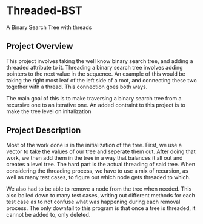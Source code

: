 # Threaded-BST
A Binary Search Tree with threads

## Project Overview

This project involves taking the well know binary search tree, and adding a threaded attribute to it. Threading a binary search tree
involves adding pointers to the next value in the sequence. An example of this would be taking the right most leaf of the left side of a root,
and connecting these two together with a thread. This connection goes both ways.

The main goal of this is to make traversing a binary search tree from a recursive one to an iterative one. An added contraint to this project
is to make the tree level on initalization

## Project Description

Most of the work done is in the initialization of the tree. First, we use a vector to take the values of our tree and seperate them out.
After doing that work, we then add them in the tree in a way that balances it all out and creates a level tree. The hard part is the actual threading of
said tree. When considering the threading process, we have to use a mix of recursion, as well as many test cases, to figure out which node gets threaded to which.

We also had to be able to remove a node from the tree when needed. This also boiled down to many test cases, writing out different methods for each test case
as to not confuse what was happening during each removal process. The only downfall to this program is that once a tree is threaded, it cannot be
added to, only deleted.
